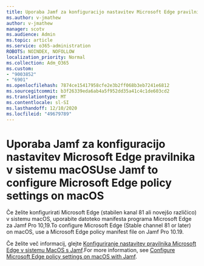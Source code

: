 ```yaml
---
title: Uporaba Jamf za konfiguracijo nastavitev Microsoft Edge pravilnika v sistemu macOS
ms.author: v-jmathew
author: v-jmathew
manager: scotv
ms.audience: Admin
ms.topic: article
ms.service: o365-administration
ROBOTS: NOINDEX, NOFOLLOW
localization_priority: Normal
ms.collection: Adm_O365
ms.custom:
- "9003852"
- "6901"
ms.openlocfilehash: 7874ce15417958cfe2e3b2ff068b3eb7241e6812
ms.sourcegitcommit: b3f26339eda6ab4a5f952dd35a41c4c1de603cd2
ms.translationtype: MT
ms.contentlocale: sl-SI
ms.lasthandoff: 12/10/2020
ms.locfileid: "49679789"
---
```

# <a name="use-jamf-to-configure-microsoft-edge-policy-settings-on-macos"></a><span data-ttu-id="8c68a-102">Uporaba Jamf za konfiguracijo nastavitev Microsoft Edge pravilnika v sistemu macOS</span><span class="sxs-lookup"><span data-stu-id="8c68a-102">Use Jamf to configure Microsoft Edge policy settings on macOS</span></span>

<span data-ttu-id="8c68a-103">Če želite konfigurirati Microsoft Edge (stabilen kanal 81 ali novejšo različico) v sistemu macOS, uporabite datoteko manifesta programa Microsoft Edge za Jamf Pro 10,19.</span><span class="sxs-lookup"><span data-stu-id="8c68a-103">To configure Microsoft Edge (Stable channel 81 or later) on macOS, use a Microsoft Edge policy manifest file on Jamf Pro 10.19.</span></span>

<span data-ttu-id="8c68a-104">Če želite več informacij, glejte [Konfiguriranje nastavitev pravilnika Microsoft Edge v sistemu MacOS s Jamf](https://go.microsoft.com/fwlink/?linkid=2134761).</span><span class="sxs-lookup"><span data-stu-id="8c68a-104">For more information, see [Configure Microsoft Edge policy settings on macOS with Jamf](https://go.microsoft.com/fwlink/?linkid=2134761).</span></span>
